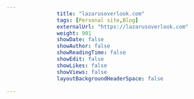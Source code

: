 ---
                title: "lazarusoverlook.com"
                tags: [Personal site,Blog]
                externalUrl: "https://lazarusoverlook.com"
                weight: 901
                showDate: false
                showAuthor: false
                showReadingTime: false
                showEdit: false
                showLikes: false
                showViews: false
                layoutBackgroundHeaderSpace: false
                ---
